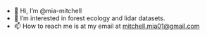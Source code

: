 - 👋 Hi, I’m @mia-mitchell
- 👀 I’m interested in forest ecology and lidar datasets.
- 📫 How to reach me is at my email at mitchell.mia01@gmail.com

<!---
mia-mitchell/mia-mitchell is a ✨ special ✨ repository because its `README.md` (this file) appears on your GitHub profile.
You can click the Preview link to take a look at your changes.
--->
